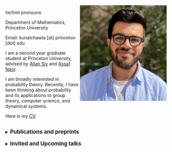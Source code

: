 <html>
    <head>
    </head>
<body>
<img src="profilepic.jpg" align="right" border="0" height="300">
<p>
    he/him pronouns
</p>
<p>
    Department of Mathematics, Princeton University
</p>
<p>
    Email: kunalchawla [at] princeton [dot] edu
</p>

<p>I am a second year graduate student at Princeton University, advised
    by <a href="https://web.math.princeton.edu/~asly/">Allan Sly</a> and <a href="https://web.math.princeton.edu/~naor/">Assaf Naor</a>.
</p>
<p>
  I am broadly interested in probability theory. Recently, I have been thinking about probability and its applications to group theory, computer science, and dynamical systems. 
</p>
<p>
    Here is my <a href="Curriculum_Vitae (8).pdf">CV</a>.
</p>
<br>

<details>
    <summary><b style="font-size: larger">Publications and preprints</b></summary>

    <ol type="1" start="11" reversed>

        <li>
            <a href="https://arxiv.org/abs/2310.18506">Random walks and superlinear divergent geodesics</a>
            (joint with Inhyeok Choi, Vivian He, and Kasra Rafi).  <em>Ergodic Theory and Dynamical Systems</em> (2024)
        </li>
    
        <li>
            <a href="https://arxiv.org/abs/2308.01877#:~:text=Let%20G%20be%20a%20finitely,Cay(G%2C%20S).">Genericity of contracting geodesics in groups</a>
                (joint with Inhyeok Choi and Giulio Tiozzo). <em>Submitted</em> (2023)
        </li>
        
        <li>
            <a href="https://arxiv.org/abs/2209.02114">The Poisson boundary of hyperbolic groups without moment conditions</a>
                 (joint with Behrang Forghani, Joshua Frisch, and Giulio Tiozzo). <em>Annals of Probability</em> (2022)
        </li>
        <li>
            <a href="https://arxiv.org/abs/2204.06141">Effective drift estimates for random walks on graph products</a> <em>Electronic Communications in Probability</em> (2022)
        </li>
        
    </ol>
        
</details>
<br>
<details>
    <summary><b style="font-size: larger">Invited and Upcoming talks</b></summary>
    <ul>
        <li>
            LA Probability Forum, Feb 2025
        </li>
        <li>
            Special Session on Descriptive Combinatorics, Dynamics, and Measured Group Theory, Joint Mathematics Meetings, Jan 2025
        </li>
        <li>
            IAS Group Theory Seminar, Nov 2024
        </li>
        <li>
            ENS Group Theory Seminar, Mar 2024
        </li>
        <li>
            Randomness and Geometry Seminar, Fields Institute, Feb 2024
        </li>
        <li>
            Geometry and Topology Seminar, CUNY, Nov 2023
        </li>
    </ul>
    <br>
</details>
<br>

</body>
</html>

